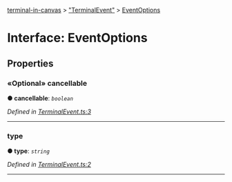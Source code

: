 [terminal-in-canvas](../README.md) > ["TerminalEvent"](../modules/_terminalevent_.md) > [EventOptions](../interfaces/_terminalevent_.eventoptions.md)



# Interface: EventOptions


## Properties
<a id="cancellable"></a>

### «Optional» cancellable

**●  cancellable**:  *`boolean`* 

*Defined in [TerminalEvent.ts:3](https://github.com/danikaze/terminal-in-canvas/blob/04a5bae/src/TerminalEvent.ts#L3)*





___

<a id="type"></a>

###  type

**●  type**:  *`string`* 

*Defined in [TerminalEvent.ts:2](https://github.com/danikaze/terminal-in-canvas/blob/04a5bae/src/TerminalEvent.ts#L2)*





___


